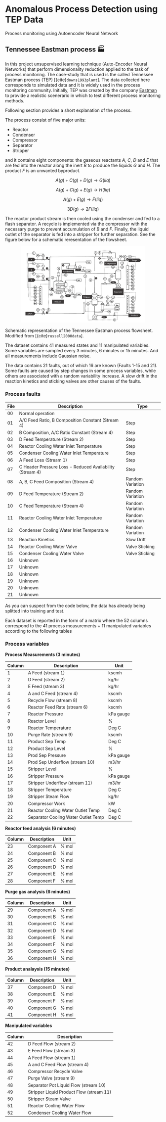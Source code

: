 # Anomalous Process Detection using TEP Data
Process monitoring using Autoencoder Neural Network

## Tennessee Eastman process 🏭

In this project unsupervised learning technique (Auto-Encoder Neural Networks) that perform dimensionality reduction applied to the task of process monitoring. The case-study that is used is the called Tennessee Eastman process (TEP) [{cite}`downs1993plant`]. The data collected here corresponds to simulated data and it is widely used in the process monitoring community. Initially, TEP was created by the company [Eastman](https://www.eastman.com/en) to provide a realistic scenerario in which to test different process monitoring methods.

Following section provides a short explanation of the process.

The process consist of five major units:

*   Reactor
*   Condenser
*   Compressor
*   Separator
*   Stripper

and it contains eight components: the gaseous reactants $A$, $C$, $D$ and $E$ that are fed into the reactor along the inert $B$ to produce the liquids $G$ and $H$. The product $F$ is an unwanted byproduct.

$$
A(g) + C(g) + D(g) → G(liq)
$$

$$
A(g) + C(g) + E(g) → H(liq)
$$

$$
A(g) + E(g) → F(liq)
$$

$$
3D(g) → 2F(liq)
$$

The reactor product stream is then cooled using the condenser and fed to a flash separator. A recycle is implemented via the compressor with the necessary purge to prevent accumulation of $B$ and $F$. Finally, the liquid outlet of the separator is fed into a stripper for further separation. See the figure below for a schematic reresentation of the flowsheet.

<p align="center">
  <img src="TEP_flowsheet.PNG" alt="cstr" width="80%">
</p>

Schematic representation of the Tennessee Eastman process flowsheet. Modified from [{cite}`russell2000data`].

The dataset contains 41 measured states and 11 manipulated variables. Some variables are sampled every 3 minutes, 6 minutes or 15 minutes. And all measurements include Gaussian noise.

The data contains 21 faults, out of which 16 are known (Faults 1-15 and 21). Some faults are caused by step changes in some process variables, while others are associated with a random variability increase. A slow drift in the reaction kinetics and sticking valves are other causes of the faults.

### **Process faults**

File | Description                                            | Type
---- | ------------------------------------------------------ | ----
00   | Normal operation                                       |
01   | A/C Feed Ratio, B Composition Constant (Stream 4)      | Step
02  | B Composition, A/C Ratio Constant (Stream 4)            | Step
03  | D Feed Temperature (Stream 2)                           | Step
04  | Reactor Cooling Water Inlet Temperature                 | Step
05  | Condenser Cooling Water Inlet Temperature               | Step
06  | A Feed Loss (Stream 1)                                  | Step
07  | C Header Pressure Loss - Reduced Availability (Stream 4)| Step
08  | A, B, C Feed Composition (Stream 4)                     | Random Variation
09  | D Feed Temperature (Stream 2)                           | Random Variation
10 | C Feed Temperature (Stream 4)                            | Random Variation
11 | Reactor Cooling Water Inlet Temperature                  | Random Variation
12 | Condenser Cooling Water Inlet Temperature                | Random Variation
13 | Reaction Kinetics                                        | Slow Drift
14 | Reactor Cooling Water Valve                              | Valve Sticking
15 | Condenser Cooling Water Valve                            |Valve Sticking
16 | Unknown
17 | Unknown
18 | Unknown
19 | Unknown
20 | Unknown
21 | Unknown

As you can suspect from the code below, the data has already being splitted into training and test.

Each dataset is reported in the form of a matrix where the 52 columns correspond to the 41 process measurements + 11 manipulated variables according to the following tables

### Process variables

**Process Measurements (3 minutes)**

Column | Description                         | Unit
------ | ----------------------------------- | ----
1      | A Feed  (stream 1)                  | kscmh
2      | D Feed  (stream 2)                  | kg/hr
3      | E Feed  (stream 3)                  | kg/hr
4      | A and C Feed  (stream 4)            | kscmh
5      | Recycle Flow  (stream 8)            | kscmh
6      | Reactor Feed Rate  (stream 6)       | kscmh
7      | Reactor Pressure                    | kPa gauge
8      | Reactor Level                       | %
9      | Reactor Temperature                 | Deg C
10     | Purge Rate (stream 9)               | kscmh
11     | Product Sep Temp                    | Deg C
12     | Product Sep Level                   | %
13     | Prod Sep Pressure                   | kPa gauge
14     | Prod Sep Underflow (stream 10)      | m3/hr
15     | Stripper Level                      | %
16     | Stripper Pressure                   | kPa gauge
17     | Stripper Underflow (stream 11)      | m3/hr
18     | Stripper Temperature                | Deg C
19     | Stripper Steam Flow                 | kg/hr
20     | Compressor Work                     | kW
21     | Reactor Cooling Water Outlet Temp   | Deg C
22     | Separator Cooling Water Outlet Temp | Deg C

**Reactor feed analysis (6 minutes)**

Column | Description | Unit
------ | ----------- | ----
23     | Component A | % mol
24     | Component B | % mol
25     | Component C | % mol
26     | Component D | % mol
27     | Component E | % mol
28     | Component F | % mol

**Purge gas analysis (6 minutes)**

Column | Description | Unit
------ | ----------- | ----
29     | Component A | % mol
30     | Component B | % mol
31     | Component C | % mol
32     | Component D | % mol
33     | Component E | % mol
34     | Component F | % mol
35     | Component G | % mol
36     | Component H | % mol

**Product analaysis (15 minutes)**

Column | Description | Unit
------ | ----------- | ----
37     | Component D | % mol
38     | Component E | % mol
39     | Component F | % mol
40     | Component G | % mol
41     | Component H | % mol

**Manipulated variables**

Column | Description 
------ | ----------- 
42     | D Feed Flow (stream 2)            
43     | E Feed Flow (stream 3)            
44     | A Feed Flow (stream 1)        
45     | A and C Feed Flow (stream 4)
46     | Compressor Recycle Valve
47     | Purge Valve (stream 9)
48     | Separator Pot Liquid Flow (stream 10)
49     | Stripper Liquid Product Flow (stream 11)
50     | Stripper Steam Valve
51     | Reactor Cooling Water Flow
52     | Condenser Cooling Water Flow
